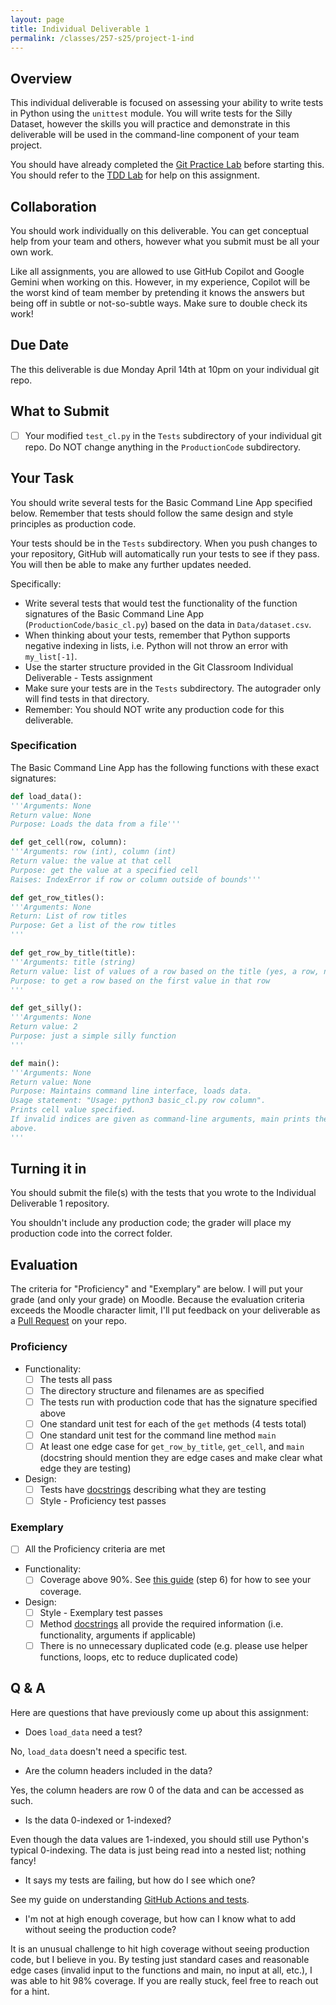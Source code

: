 ```yaml
---
layout: page
title: Individual Deliverable 1
permalink: /classes/257-s25/project-1-ind
---
```


## Overview

This individual deliverable is focused on assessing your ability to write tests in Python using the `unittest` module.
You will write tests for the Silly Dataset, however the skills you will practice and demonstrate in this deliverable will be used in the command-line component of your team project.

You should have already completed the [Git Practice Lab](lab-git) before starting this.
You should refer to the [TDD Lab](tdd) for help on this assignment.

## Collaboration

You should work individually on this deliverable.
You can get conceptual help from your team and others, however what you submit must be all your own work.

Like all assignments, you are allowed to use GitHub Copilot and Google Gemini when working on this. However, in my experience, Copilot will be the worst kind of team member by pretending it knows the answers but being off in subtle or not-so-subtle ways. Make sure to double check its work!

## Due Date

The this deliverable is due Monday April 14th at 10pm on your individual git repo.

## What to Submit
- [ ] Your modified `test_cl.py` in the `Tests` subdirectory of your individual git repo. Do NOT change anything in the `ProductionCode` subdirectory.

## Your Task

You should write several tests for the Basic Command Line App specified below.
Remember that tests should follow the same design and style principles as production code. 

Your tests should be in the `Tests` subdirectory. When you push changes to your repository, GitHub will automatically run your tests to see if they pass. You will then be able to make any further updates needed.

Specifically:
* Write several tests that would test the functionality of the function signatures of the Basic Command Line App (`ProductionCode/basic_cl.py`) based on the data in `Data/dataset.csv`.
* When thinking about your tests, remember that Python supports negative indexing in lists, i.e. Python will not throw an error with `my_list[-1]`.
* Use the starter structure provided in the Git Classroom Individual Deliverable - Tests assignment
* Make sure your tests are in the `Tests` subdirectory. The autograder only will find tests in that directory.
* Remember: You should NOT write any production code for this deliverable.

### Specification

The Basic Command Line App has the following functions with these exact signatures:

```python
def load_data():
'''Arguments: None
Return value: None
Purpose: Loads the data from a file'''

def get_cell(row, column):
'''Arguments: row (int), column (int)
Return value: the value at that cell
Purpose: get the value at a specified cell
Raises: IndexError if row or column outside of bounds'''

def get_row_titles():
'''Arguments: None
Return: List of row titles
Purpose: Get a list of the row titles
'''

def get_row_by_title(title):
'''Arguments: title (string)
Return value: list of values of a row based on the title (yes, a row, not a column as you would expect :) ); if row title isn't in table, returns empty list
Purpose: to get a row based on the first value in that row
'''

def get_silly():
'''Arguments: None
Return value: 2
Purpose: just a simple silly function
'''

def main():
'''Arguments: None
Return value: None
Purpose: Maintains command line interface, loads data. 
Usage statement: "Usage: python3 basic_cl.py row column". 
Prints cell value specified.
If invalid indices are given as command-line arguments, main prints the usage statement 
above.
'''

```

## Turning it in

You should submit the file(s) with the tests that you wrote to the Individual Deliverable 1 repository.

You shouldn't include any production code; the grader will place my production code into the correct folder.

## Evaluation
The criteria for "Proficiency" and "Exemplary" are below. I will put your grade (and only your grade) on Moodle. Because the evaluation criteria exceeds the Moodle character limit, I'll put feedback on your deliverable as a [Pull Request](https://anyaevostinar.github.io/classes/257-f23/pr-guide) on your repo.

### Proficiency
* Functionality:
  - [ ] The tests all pass
  - [ ] The directory structure and filenames are as specified
  - [ ] The tests run with production code that has the signature specified above
  - [ ] One standard unit test for each of the `get` methods (4 tests total)
  - [ ] One standard unit test for the command line method `main`
  - [ ] At least one edge case for `get_row_by_title`, `get_cell`, and `main` (docstring should mention they are edge cases and make clear what edge they are testing)
* Design:
  - [ ] Tests have [docstrings](https://peps.python.org/pep-0257/) describing what they are testing
  - [ ] Style - Proficiency test passes

### Exemplary
- [ ] All the Proficiency criteria are met
* Functionality:
  - [ ] Coverage above 90%. See [this guide](test-guide) (step 6) for how to see your coverage.
* Design:
  - [ ] Style - Exemplary test passes
  - [ ] Method [docstrings](https://peps.python.org/pep-0257/) all provide the required information (i.e. functionality, arguments if applicable)
  - [ ] There is no unnecessary duplicated code (e.g. please use helper functions, loops, etc to reduce duplicated code)

## Q & A
Here are questions that have previously come up about this assignment:

* Does `load_data` need a test?

No, `load_data` doesn't need a specific test. 

* Are the column headers included in the data?

Yes, the column headers are row 0 of the data and can be accessed as such.

* Is the data 0-indexed or 1-indexed?

Even though the data values are 1-indexed, you should still use Python's typical 0-indexing. The data is just being read into a nested list; nothing fancy!

* It says my tests are failing, but how do I see which one?

See my guide on understanding [GitHub Actions and tests](test-guide).

* I'm not at high enough coverage, but how can I know what to add without seeing the production code?

It is an unusual challenge to hit high coverage without seeing production code, but I believe in you. By testing just standard cases and reasonable edge cases (invalid input to the functions and main, no input at all, etc.), I was able to hit 98% coverage. If you are really stuck, feel free to reach out for a hint.